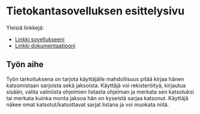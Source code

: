 # Tietokantasovelluksen esittelysivu

Yleisiä linkkejä:

* [Linkki sovellukseeni](https://www.cs.helsinki.fi)
* [Linkki dokumentaatiooni](https://github.com/Erkkapyy/SarjaTrack/blob/master/doc/dokumentaatio.pdf)

## Työn aihe

Työn tarkoituksena on tarjota käyttäjälle mahdollisuus pitää kirjaa hänen katsomistaan sarjoista sekä jaksoista. Käyttäjä voi rekisteröityä, kirjautua sisään, valita valmiista ohjelmien listasta ohjelman ja merkata sen katsotuksi tai merkata kuinka monta jaksoa hän on kyseistä sarjaa katsonut. Käyttäjä näkee omat katsotut/katsottavat sarjat listana ja voi muokata niitä. 
